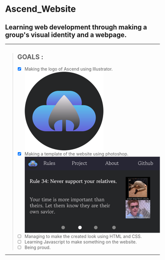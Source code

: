 Ascend_Website
===
Learning web development through making a group's visual identity and a webpage.
---
---
>## **GOALS** :
>- [x] Making the logo of Ascend using Illustrator.  
	<img src="./assets/logo/Ascend_Night.png" alt="Ascend Logo" width="256"/>
>- [x] Making a template of the website using photoshop.  
	<img src="./assets/Goal.jpg" alt="Website base design" width="512"/>
>- [ ] Managing to make the created look using HTML and CSS.
>- [ ] Learning Javascript to make something on the website.
>- [ ] Being proud.
---
